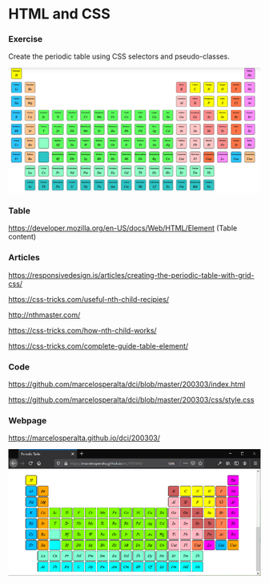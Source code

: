 # HTML and CSS

### Exercise

Create the periodic table using CSS selectors and pseudo-classes.

![200303](./img/periodic_table.png)

### Table

https://developer.mozilla.org/en-US/docs/Web/HTML/Element (Table content)

### Articles

https://responsivedesign.is/articles/creating-the-periodic-table-with-grid-css/

https://css-tricks.com/useful-nth-child-recipies/

http://nthmaster.com/

https://css-tricks.com/how-nth-child-works/

https://css-tricks.com/complete-guide-table-element/

### Code

https://github.com/marcelosperalta/dci/blob/master/200303/index.html

https://github.com/marcelosperalta/dci/blob/master/200303/css/style.css

### Webpage

https://marcelosperalta.github.io/dci/200303/

![webpage](./img/screen.png)